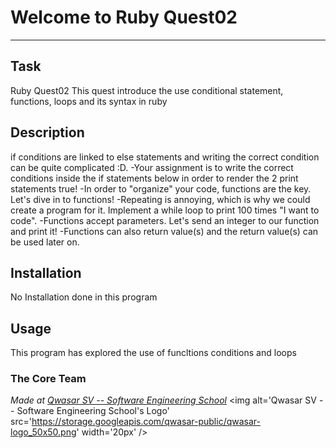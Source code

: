# Welcome to Ruby Quest02
***

## Task
Ruby Quest02
This quest introduce the use conditional statement, functions, loops and its syntax in ruby

## Description
if conditions are linked to else statements and writing the correct condition can be quite complicated :D.
-Your assignment is to write the correct conditions inside the if statements below in order to render the 2 print statements true!
-In order to "organize" your code, functions are the key. Let's dive in to functions!
-Repeating is annoying, which is why we could create a program for it. Implement a while loop to print 100 times "I want to code".
-Functions accept parameters. Let's send an integer to our function and print it!
-Functions can also return value(s) and the return value(s) can be used later on.

## Installation
No Installation done in this program

## Usage
This program has explored the use of funcltions conditions and loops

### The Core Team


<span><i>Made at <a href='https://qwasar.io'>Qwasar SV -- Software Engineering School</a></i></span>
<span><img alt='Qwasar SV -- Software Engineering School's Logo' src='https://storage.googleapis.com/qwasar-public/qwasar-logo_50x50.png' width='20px' /></span>
